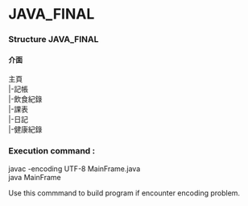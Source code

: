 # JAVA_FINAL

### Structure JAVA_FINAL

#### 介面
主頁  
|-記帳  
|-飲食紀錄  
|-課表  
|-日記  
|-健康紀錄  

### Execution command :  

javac -encoding UTF-8 MainFrame.java  
java MainFrame

Use this commmand to build program if encounter encoding problem.